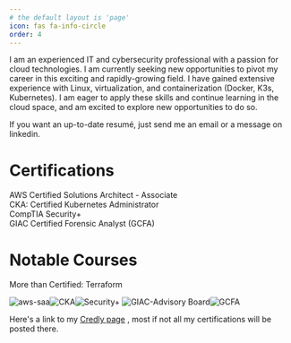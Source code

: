 ```yaml
---
# the default layout is 'page'
icon: fas fa-info-circle
order: 4
---
```


<!-- > Add Markdown syntax content to file `_tabs/about.md`{: .filepath } and it will show up on this page.
{: .prompt-tip } -->

I am an experienced IT and cybersecurity professional with a passion for cloud technologies. I am currently seeking new opportunities to pivot my career in this exciting and rapidly-growing field. I have gained extensive experience with Linux, virtualization, and containerization (Docker, K3s, Kubernetes). I am eager to apply these skills and continue learning in the cloud space, and am excited to explore new opportunities to do so.

If you want an up-to-date resumé, just send me an email or a message on linkedin.

# Certifications
AWS Certified Solutions Architect - Associate\
CKA: Certified Kubernetes Administrator\
CompTIA Security+\
GIAC Certified Forensic Analyst (GCFA)

# Notable Courses
More than Certified: Terraform


![aws-saa](https://images.credly.com/size/110x110/images/0e284c3f-5164-4b21-8660-0d84737941bc/image.png)![CKA](https://images.credly.com/size/110x110/images/8b8ed108-e77d-4396-ac59-2504583b9d54/cka_from_cncfsite__281_29.png)![Security+](https://images.credly.com/size/110x110/images/74790a75-8451-400a-8536-92d792c5184a/CompTIA_Security_2Bce.png)
![GIAC-Advisory Board](https://images.credly.com/size/110x110/images/05e9f377-8b2a-40bb-9c1e-bb51695e9f91/giac_advisory_board-badge.png)![GCFA](https://images.credly.com/size/110x110/images/7148df07-dff6-44c7-a39e-1db1e295a138/Template_GCFA.png)

Here's a link to my [Credly page](https://www.credly.com/users/davaun-j-mcclellan/badges) , most if not all my certifications will be posted there.



